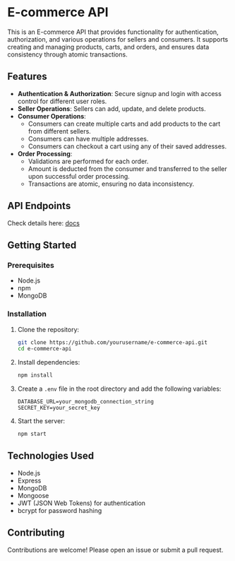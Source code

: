 # E-commerce API

This is an E-commerce API that provides functionality for authentication, authorization, and various operations for sellers and consumers. It supports creating and managing products, carts, and orders, and ensures data consistency through atomic transactions.

## Features

- **Authentication & Authorization**: Secure signup and login with access control for different user roles.
- **Seller Operations**: Sellers can add, update, and delete products.
- **Consumer Operations**:
  - Consumers can create multiple carts and add products to the cart from different sellers.
  - Consumers can have multiple addresses.
  - Consumers can checkout a cart using any of their saved addresses.
- **Order Processing**:
  - Validations are performed for each order.
  - Amount is deducted from the consumer and transferred to the seller upon successful order processing.
  - Transactions are atomic, ensuring no data inconsistency.
 
## API Endpoints

Check details here: <a href ="./Docs/docs.md"> docs </a>

## Getting Started

### Prerequisites

- Node.js
- npm
- MongoDB

### Installation

1. Clone the repository:

   ```bash
   git clone https://github.com/yourusername/e-commerce-api.git
   cd e-commerce-api
   ```
2. Install dependencies:

   ```bash
   npm install
   ```
3. Create a `.env` file in the root directory and add the following variables:

   ```env
   DATABASE_URL=your_mongodb_connection_string
   SECRET_KEY=your_secret_key
   ```
4. Start the server:

   ```bash
   npm start
   ```

## Technologies Used

- Node.js
- Express
- MongoDB
- Mongoose
- JWT (JSON Web Tokens) for authentication
- bcrypt for password hashing

## Contributing
Contributions are welcome! Please open an issue or submit a pull request.
